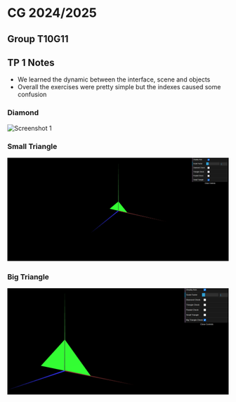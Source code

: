 # CG 2024/2025

## Group T10G11

## TP 1 Notes

- We learned the dynamic between the interface, scene and objects
- Overall the exercises were pretty simple but the indexes caused some confusion

### Diamond
![Screenshot 1](screenshots/cg-t0xgxx-tp1-n.png)

### Small Triangle
![Screenshot 1](screenshots/cg-t10g11-tp1-1.png)

### Big Triangle
![Screenshot 1](screenshots/cg-t10g11-tp1-2.png)




